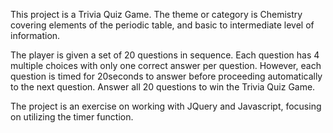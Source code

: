 This project is a Trivia Quiz Game. The theme or category is Chemistry covering elements of the periodic table, and basic to intermediate level of information.

The player is given a set of 20 questions in sequence. Each question has 4 multiple choices with only one correct answer per question. However, each question is timed for 20seconds to answer before proceeding automatically to the next question. Answer all 20 questions to win the Trivia Quiz Game.

The project is an exercise on working with JQuery and Javascript, focusing on utilizing the timer function.